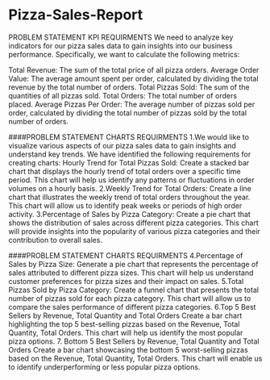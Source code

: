 # Pizza-Sales-Report
PROBLEM STATEMENT
KPI REQUIRMENTS
We need to analyze key indicators for our pizza sales data to gain insights into our business performance. Specifically, we want to calculate the following metrics:

Total Revenue: The sum of the total price of all pizza orders.
Average Order Value: The average amount spent per order, calculated by dividing the total revenue by the total number of orders.
Total Pizzas Sold: The sum of the quantities of all pizzas sold.
Total Orders: The total number of orders placed.
Average Pizzas Per Order: The average number of pizzas sold per order, calculated by dividing the total number of pizzas sold by the total number of orders.


####PROBLEM STATEMENT
CHARTS REQUIRMENTS
1.We would like to visualize various aspects of our pizza sales data to gain insights and understand key trends. We have identified the following requirements for creating charts:
Hourly Trend for Total Pizzas Sold:
Create a stacked bar chart that displays the hourly trend of total orders over a specific time period. This chart will help us identify any patterns or fluctuations in order volumes on a hourly basis.
2.Weekly Trend for Total Orders:
Create a line chart that illustrates the weekly trend of total orders throughout the year. This chart will allow us to identify peak weeks or periods of high order activity.
3.Percentage of Sales by Pizza Category:
Create a pie chart that shows the distribution of sales across different pizza categories. This chart will provide insights into the popularity of various pizza categories and their contribution to overall sales.

####PROBLEM STATEMENT
CHARTS REQUIRMENTS
4.Percentage of Sales by Pizza Size:
Generate a pie chart that represents the percentage of sales attributed to different pizza sizes. This chart will help us understand customer preferences for pizza sizes and their impact on sales.
5.Total Pizzas Sold by Pizza Category:
Create a funnel chart that presents the total number of pizzas sold for each pizza category. This chart will allow us to compare the sales performance of different pizza categories.
6.Top 5 Best Sellers by Revenue, Total Quantity and Total Orders
Create a bar chart highlighting the top 5 best-selling pizzas based on the Revenue, Total Quantity, Total Orders. This chart will help us identify the most popular pizza options.
7. Bottom 5 Best Sellers by Revenue, Total Quantity and Total Orders
Create a bar chart showcasing the bottom 5 worst-selling pizzas based on the Revenue, Total Quantity, Total Orders. This chart will enable us to identify underperforming or less popular pizza options.





